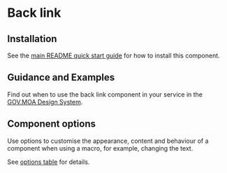 # Back link

## Installation

See the [main README quick start guide](https://github.com/moaland/moaland-frontend#quick-start) for how to install this component.

## Guidance and Examples

Find out when to use the back link component in your service in the [GOV.MOA Design System](https://design-system.service.gov.uk/components/back-link).

## Component options

Use options to customise the appearance, content and behaviour of a component when using a macro, for example, changing the text.

See [options table](https://design-system.service.gov.uk/components/back-link/#options-back-link-example) for details.
